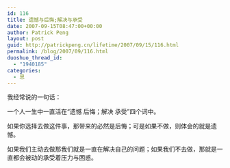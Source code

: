 ```yaml
---
id: 116
title: 遗憾与后悔;解决与承受
date: 2007-09-15T08:47:00+00:00
author: Patrick Peng
layout: post
guid: http://patrickpeng.cn/lifetime/2007/09/15/116.html
permalink: /blog/2007/09/116.html
duoshuo_thread_id:
  - "1940185"
categories:
  - 思
---
```

<p>我经常说的一句话：</p>  <p>一个人一生中一直活在“遗憾 后悔；解决 承受”四个词中。</p>  <p>如果你选择去做这件事，那带来的必然是后悔；可是如果不做，则体会的就是遗憾。</p>  <p>如果我们主动去做那我们就是一直在解决自己的问题；如果我们不去做，那就是一直都会被动的承受着压力与困惑。</p>